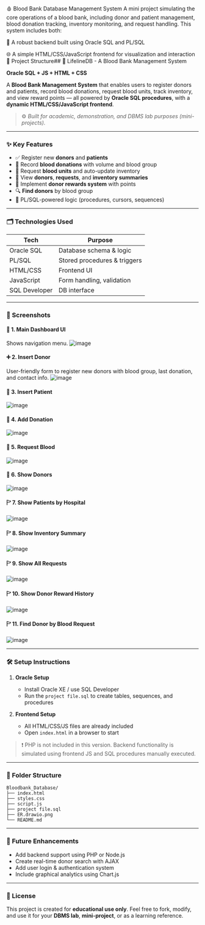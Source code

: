 🩸 Blood Bank Database Management System
A mini project simulating the core operations of a blood bank, including donor and patient management, blood donation tracking, inventory monitoring, and request handling. This system includes both:

💾 A robust backend built using Oracle SQL and PL/SQL

🌐 A simple HTML/CSS/JavaScript frontend for visualization and interaction
📂 Project Structure## 🧨 LifelineDB - A Blood Bank Management System

**Oracle SQL + JS + HTML + CSS**

A **Blood Bank Management System** that enables users to register donors and patients, record blood donations, request blood units, track inventory, and view reward points — all powered by **Oracle SQL procedures**, with a **dynamic HTML/CSS/JavaScript frontend**.

> ⚙️ *Built for academic, demonstration, and DBMS lab purposes (mini-projects).*

---

### ✨ Key Features

* ✅ Register new **donors** and **patients**
* 🧪 Record **blood donations** with volume and blood group
* 🧨 Request **blood units** and auto-update inventory
* 📄 View **donors**, **requests**, and **inventory summaries**
* 🏅 Implement **donor rewards system** with points
* 🔍 **Find donors** by blood group
* 🧠 PL/SQL-powered logic (procedures, cursors, sequences)

---

### 🗂️ Technologies Used

| Tech                      | Purpose                      |
| ------------------------- | ---------------------------- |
| Oracle SQL                | Database schema & logic      |
| PL/SQL                    | Stored procedures & triggers |
| HTML/CSS                  | Frontend UI                  |
| JavaScript                | Form handling, validation    |
| SQL Developer             | DB interface                 |

---

### 📸 Screenshots

#### 🔘 1. Main Dashboard UI

Shows navigation menu.
![image](https://github.com/user-attachments/assets/d146efde-8589-470f-81a8-3b484f090ca5)


#### ➕ 2. Insert Donor
User-friendly form to register new donors with blood group, last donation, and contact info.
![image](https://github.com/user-attachments/assets/1b44cb06-75c3-4e04-bbd6-2715032b85af)

#### 🧾 3. Insert Patient
![image](https://github.com/user-attachments/assets/5d240493-9ddb-44c5-ba0d-ec97e9cc8566)

#### 🧾 4. Add Donation
![image](https://github.com/user-attachments/assets/59d3c2b9-dbff-473d-a487-c3e8ae8e99a9)

#### 🧾 5. Request Blood
![image](https://github.com/user-attachments/assets/8b2fce99-4dbd-46f1-8440-8a35af932d38)

#### 🧾 6. Show Donors
![image](https://github.com/user-attachments/assets/a29c2b5a-7695-466f-84c2-5c23948a3c29)

#### 🏱 7. Show Patients by Hospital
![image](https://github.com/user-attachments/assets/23f939b5-6314-41bb-9439-64acd321660b)

#### 🏱 8. Show Inventory Summary
![image](https://github.com/user-attachments/assets/591e5bae-4873-424d-b22f-469ff610966f)

#### 🏱 9. Show All Requests
![image](https://github.com/user-attachments/assets/2a2de579-07b4-4713-aad2-952eb60fddcd)

#### 🏱 10. Show Donor Reward History
![image](https://github.com/user-attachments/assets/259886e0-13b2-4dbf-b286-14bb3f4f4d59)

#### 🏱 11. Find Donor by Blood Request
![image](https://github.com/user-attachments/assets/1ba16518-15f5-42b8-bc09-10493f738b33)


---

### 🛠️ Setup Instructions

1. **Oracle Setup**

   * Install Oracle XE / use SQL Developer
   * Run the `project file.sql` to create tables, sequences, and procedures

2. **Frontend Setup**

   * All HTML/CSS/JS files are already included
   * Open `index.html` in a browser to start

> ❗ PHP is not included in this version. Backend functionality is simulated using frontend JS and SQL procedures manually executed.

---

### 📁 Folder Structure

```
Bloodbank_Database/
├── index.html
├── styles.css
├── script.js
├── project file.sql
├── ER.drawio.png
└── README.md
```

---

### 📌 Future Enhancements

* Add backend support using PHP or Node.js
* Create real-time donor search with AJAX
* Add user login & authentication system
* Include graphical analytics using Chart.js

---

### 📜 License

This project is created for **educational use only**.
Feel free to fork, modify, and use it for your **DBMS lab**, **mini-project**, or as a learning reference.

